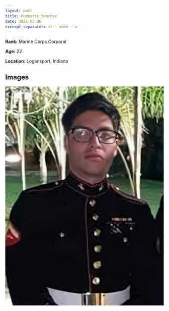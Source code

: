 ```yaml
---
layout: post
title: Humberto Sanchez
date: 2021-08-26
excerpt_separator: <!-- more -->
---
```


**Rank:** Marine Corps Corporal

**Age:** 22

**Location:** Logansport, Indiana

<!-- more -->

## Images
![Humberto Sanchez](/assets/images/13-service-members/humberto1.png)